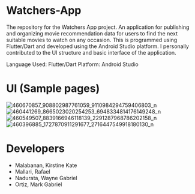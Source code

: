 # Watchers-App
The repository for the Watchers App project. An application for publishing and organizing movie recommendation data for users to find the next suitable movies to watch on any occasion. This is programmed using Flutter/Dart and developed using the Android Studio platform. I personally contributed to the UI structure and basic interface of the application.

Language Used: Flutter/Dart
Platform: Android Studio

# UI (Sample pages)
![460670857_908802987761059_9110984294759406803_n](https://github.com/user-attachments/assets/0bec8e12-32ad-433f-87e0-1cf55529d68e)
![460441269_8665023020254253_6948334814176149248_n](https://github.com/user-attachments/assets/3dc73ff6-39ce-49ba-b8de-6e98d4961c46)
![460549507_8839166946118139_2291287968786202158_n](https://github.com/user-attachments/assets/a43899cb-072e-404d-a813-a845b7cbae5c)
![460396885_1727870911291677_2716447549918180130_n](https://github.com/user-attachments/assets/00f3ad1d-ff27-46cd-b7a4-2cc1df58b826)

# Developers
* Malabanan, Kirstine Kate
* Mallari, Rafael
* Nadurata, Wayne Gabriel
* Ortiz, Mark Gabriel
